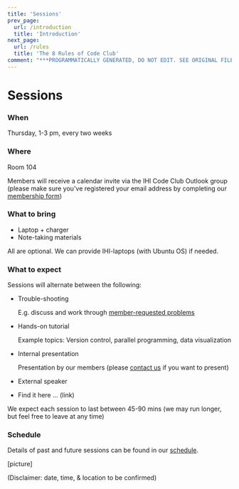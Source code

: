 ```yaml
---
title: 'Sessions'
prev_page:
  url: /introduction
  title: 'Introduction'
next_page:
  url: /rules
  title: 'The 8 Rules of Code Club'
comment: "***PROGRAMMATICALLY GENERATED, DO NOT EDIT. SEE ORIGINAL FILES IN /content***"
---
```

# Sessions

### When
Thursday, 1-3 pm, every two weeks

### Where
Room 104

Members will receive a calendar invite via the IHI Code Club Outlook group (please make sure you've registered your email address by completing our [membership form](https://forms.office.com/Pages/ResponsePage.aspx?id=_oivH5ipW0yTySEKEdmlwmTLVShUkb9Nh40TgmRp95lUQjdSM0JDQzNPMURSRDZWTzFLRjY0WU1QMi4u))

### What to bring
* Laptop + charger
* Note-taking materials

All are optional. We can provide IHI-laptops (with Ubuntu OS) if needed.

### What to expect

Sessions will alternate between the following:

* Trouble-shooting

  E.g. discuss and work through [member-requested problems](upload_problem)

* Hands-on tutorial

  Example topics: Version control, parallel programming, data visualization

* Internal presentation

  Presentation by our members (please [contact us](Contact) if you want to present)

* External speaker

*
  Find it here ... (link)

We expect each session to last between 45-90 mins (we may run longer, but feel free to leave at any time)

### Schedule

Details of past and future sessions can be found in our [schedule](link).


[picture]

(Disclaimer: date, time, & location to be confirmed)

